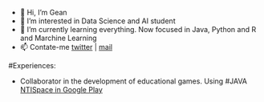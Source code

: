 - 👋 Hi, I’m Gean
- 👀 I’m interested in Data Science and AI student
- 🌱 I’m currently learning everything. Now focused in Java, Python and R and Marchine Learning
- 📫 Contate-me [twitter](https://twitter.com/decouvretoi) | [mail](mailto:geansm2@gmail.com)

#Experiences:
* Collaborator in the development of educational games. Using #JAVA [NTISpace in Google Play](https://play.google.com/store/apps/details?id=novoprojeto.ntispaceandroid&hl=en_US&gl=US)
